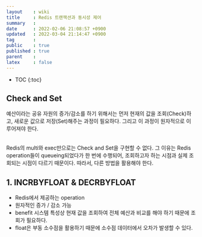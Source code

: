 ```yaml
---
layout    : wiki
title     : Redis 트랜잭션과 동시성 제어
summary   : 
date      : 2022-02-06 21:08:57 +0900
updated   : 2022-03-04 21:14:47 +0900
tag       : 
public    : true
published : true
parent    : 
latex     : false
---
```

* TOC
{:toc}

## Check and Set

예산이라는 공유 자원의 증가/감소를 하기 위해서는 먼저 현재의 값을 조회(Check)하고, 새로운 값으로 저장(Set)해주는 과정이 필요하다.
그리고 이 과정이 원자적으로 이루어져야 한다.

<br>
Redis의 multi와 exec만으로는 Check and Set을 구현할 수 없다. 그 이유는 Redis operation들이 queueing되었다가 한 번에 수행되어, 조회하고자 하는 시점과 실제 조회되는 시점이 다르기 때문이다. 따라서, 다른 방법을 활용해야 한다.

## 1. INCRBYFLOAT & DECRBYFLOAT

- Redis에서 제공하는 operation
- 원자적인 증가 / 감소 가능
- benefit 시스템 특성상 현재 값을 조회하여 전체 예산과 비교를 해야 하기 때문에 조회가 필요하다.
- float은 부동 소수점을 활용하기 때문에 소수점 데이터에서 오차가 발생할 수 있다.
